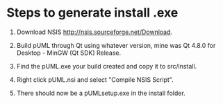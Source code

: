 # Steps to generate install .exe #

1) Download NSIS http://nsis.sourceforge.net/Download.

2) Build pUML through Qt using whatever version, mine was Qt 4.8.0 for Desktop - MinGW (Qt SDK) Release.

3) Find the pUML.exe your build created and copy it to src/install.

4) Right click pUML.nsi and select "Compile NSIS Script".

5) There should now be a pUMLsetup.exe in the install folder.

